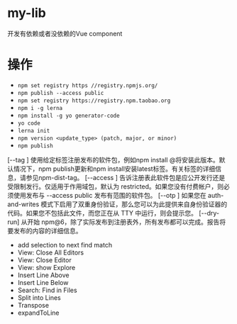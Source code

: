 # my-lib

开发有依赖或者没依赖的Vue component

# 操作

- `npm set registry https //registry.npmjs.org/`
- `npm publish --access public`
- `npm set registry https://registry.npm.taobao.org`
- `npm i -g lerna`
- `npm install -g yo generator-code`
-  `yo code`
- `lerna init`
- `npm version <update_type> (patch, major, or minor)`
- `npm publish`

[--tag ] 使用给定标签注册发布的软件包，例如npm install @将安装此版本。默认情况下，npm publish更新和npm install安装latest标签。有关标签的详细信息，请参见npm-dist-tag。
[--access ] 告诉注册表此软件包是应公开发行还是受限制发行。仅适用于作用域包，默认为 restricted。如果您没有付费帐户，则必须使用发布与 --access public 发布有范围的软件包。
[--otp ] 如果您在 auth-and-writes 模式下启用了双重身份验证，那么您可以为此提供来自身份验证器的代码。如果您不包括此文件，而您正在从 TTY 中运行，则会提示您。
[--dry-run] 从开始 npm@6，除了实际发布到注册表外，所有发布都可以完成。报告将要发布的内容的详细信息。


- add selection to next find match
- View: Close All Editors
- View: Close Editor
- View: show Explore
- Insert Line Above
- Insert Line Below
- Search: Find in Files
- Split into Lines
- Transpose
- expandToLine 